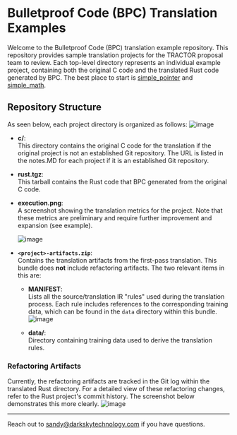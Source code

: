 # Bulletproof Code (BPC) Translation Examples

Welcome to the Bulletproof Code (BPC) translation example repository. This repository provides sample translation projects for the TRACTOR proposal team to review. Each top-level directory represents an individual example project, containing both the original C code and the translated Rust code generated by BPC. The best place to start is [simple_pointer](simple_pointer) and [simple_math](simple_math).



## Repository Structure

As seen below, each project directory is organized as follows:
![image](https://github.com/user-attachments/assets/9d509c1c-9296-4453-ba93-de171981f156)

- **c/**:  
  This directory contains the original C code for the translation if the original project is not an established Git repository. The URL is listed in the notes.MD for each project if it is an established Git repository.  

- **rust.tgz**:  
  This tarball contains the Rust code that BPC generated from the original C code.

- **execution.png**:  
  A screenshot showing the translation metrics for the project. Note that these metrics are preliminary and require further improvement and expansion (see example).

  ![image](https://github.com/user-attachments/assets/2a30b5a2-608b-4346-8082-22e11803d3b0)


- **`<project>-artifacts.zip`**:  
  Contains the translation artifacts from the first-pass translation. This bundle does **not** include refactoring artifacts. The two relevant items in this are:

  - **MANIFEST**:  
    Lists all the source/translation IR "rules" used during the translation process. Each rule includes references to the corresponding training data, which can be found in the `data` directory within this bundle.
  ![image](https://github.com/user-attachments/assets/e581d655-8043-4fe5-9e08-955eff54fc43)


  - **data/**:  
    Directory containing training data used to derive the translation rules.

### Refactoring Artifacts

Currently, the refactoring artifacts are tracked in the Git log within the translated Rust directory. For a detailed view of these refactoring changes, refer to the Rust project's commit history. The screenshot below demonstrates this more clearly.
![image](https://github.com/user-attachments/assets/3969f4ae-881d-4e13-9ce7-77610561a5e8)

---

Reach out to sandy@darkskytechnology.com if you have questions. 

